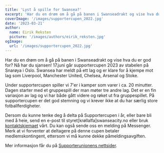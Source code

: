 ```yaml
---
title: 'Lyst å spille for Swansea?'
excerpt: 'Har du en drøm om å gå på banen i Swanseadrakt og vise hva du er god for? Nå har du sjansen! 17.juni går supportercupen 2023 av stabelen på Snarøya i Oslo. Swansea har meldt på ett lag og er klare for å kjempe mot lag som Liverpool, Manchester United, Chelsea, Arsenal og Stoke.'
coverImage: '/images/supportercupen_2022.jpg'
date: '2023-03-21'
author:
  name: Eirik Reksten
  picture: '/images/authors/eirik_reksten.jpg'
ogImage:
  url: '/images/supportercupen_2022.jpg'
---
```


Har du en drøm om å gå på banen i Swanseadrakt og vise hva du er god for? Nå har du sjansen! 17.juni går supportercupen 2023 av stabelen på Snarøya i Oslo. Swansea har meldt på ett lag og er klare for å kjempe mot lag som Liverpool, Manchester United, Chelsea, Arsenal og Stoke.

Under supportercupen spiller vi 7'er i kamper som varer i ca. 20 minutter. Dagen starter med et gruppespill der man møter tre andre lag. Det er en fin variasjon av lag og vi har både gått videre og røket ut fra gruppespillet. På supportercupen er det god stemning og vi krever ikke at du har særlig store fotballferdigheter.

Dersom du kunne tenke deg å delta på Supportercupen i år, eller bare bli med å heie, send en e-post til styret[krøllalfa]swanseacity.no eller bruk [kontaktskjemaet](https://us14.list-manage.com/contact-form?u=855c7bfd5fa0bfbf4eea47f68&form_id=4ac3559218a770988345e1b64117e50e) vårt. Du kan også sende oss en melding på Messenger. Merk at vi forventer at deltagere på denne cupen betaler medlemskontingent, ettersom vi må kunne dekke påmeldingsavgiften.

Mer informasjon får du på [Supporterunionens nettsider](http://www.supporterunionen.no/index.php/13-nyheter/264-velkommen-til-supportercupen-2023).
